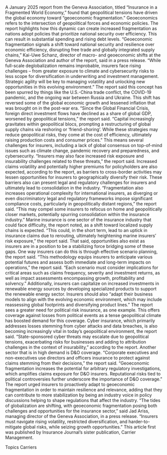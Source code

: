 A January 2025 report from the Geneva Association, titled “Insurance in a Fragmented World Economy,” found that geopolitical tensions have driven the global economy toward “geoeconomic fragmentation.”
Geoeconomics refers to the intersection of geopolitical forces and economic policies. The report highlights how this dynamic can create increased fragmentation as nations adopt policies that prioritize national security over efficiency. This can result in substantial spending and rising debt levels.
“Geoeconomic fragmentation signals a shift toward national security and resilience over economic efficiency, disrupting free trade and globally integrated supply chains,” Kai-Uwe Schanz, director of macro- and geoeconomic shifts at the Geneva Association and author of the report, said in a press release. “While full-scale deglobalization remains improbable, insurers face rising challenges – from greater exposure to climate and cybersecurity risks to less scope for diversification in underwriting and investment management. Strategic agility will be key to managing volatility and unlocking new opportunities in this evolving environment.”
The report said this concept has been spurred by things like the U.S.-China trade conflict, the COVID-19 pandemic, and the ongoing war between Russia and Ukraine. This shift has reversed some of the global economic growth and lessened inflation that was brought on in the post-war era.
“Since the Global Financial Crisis, foreign direct investment flows have declined as a share of global GDP, worsened by geopolitical tensions,” the report said. “Capital increasingly gravitates within geopolitical blocs, prompting a restructuring of global supply chains via reshoring or ‘friend-shoring’. While these strategies may reduce geopolitical risks, they come at the cost of efficiency, ultimately raising production costs and consumer prices.”
This means several challenges for insurers, including a lack of global consensus on top-of-mind issues such as climate change, pandemic recovery and preparedness, and cybersecurity.
“Insurers may also face increased risk exposure and insurability challenges related to these threats,” the report said.
Increased claims volatility and potentially higher premiums for policyholders are also expected, according to the report, as barriers to cross-border activities may lessen opportunities for insurers to geographically diversify their risk. These barriers also can present legal and regulatory challenges for insurers and ultimately lead to consolidation in the industry.
“Fragmentation also increases operational complexity for international insurers, as diverging or even discriminatory legal and regulatory frameworks impose significant compliance costs, particularly in geopolitically distant regions,” the report said. “This may compel some insurers to refocus on home and geopolitically closer markets, potentially spurring consolidation within the insurance industry.”
Marine insurance is one sector of the insurance industry that could face difficulty, the report noted, as a shift toward localized supply chains is expected.
“This could, in the short term, lead to an uptick in insurance claims due to rerouting, ultimately heightening marine insurers’ risk exposure,” the report said.
That said, opportunities also exist as insurers are in a position to be a stabilizing force bridging some of these gaps. One way insurers can do this is through effective scenario planning, the report said.
“This methodology equips insurers to anticipate various potential futures and assess both immediate and long-term impacts on operations,” the report said. “Each scenario must consider implications for critical areas such as claims frequency, severity and investment returns, as well as impact assessments encompassing growth, profitability and solvency.”
Additionally, insurers can capitalize on increased investments in renewable energy sources by developing specialized products to support the renewable energy sector. Insurers should also “adapt their business models to align with the evolving economic environment, which may include reassessing global footprints and diversifying product lines.”
The report sees a greater need for political risk insurance, as one example. This offers coverage against losses from political events as a tense geopolitical climate has boosted demand for this coverage. Cyber insurance, which primarily addresses losses stemming from cyber attacks and data breaches, is also becoming increasingly vital in today’s geopolitical environment, the report said.
“State-sponsored cyber threats may escalate due to geopolitical tensions, exacerbating risks for businesses and adding to attribution challenges in the context of insurability,” according to the report.
Another sector that is in high demand is D&O coverage.
“Corporate executives and non-executives use directors and officers insurance to protect against claims stemming from their decisions,” the report said. “Geoeconomic fragmentation increases the potential for arbitrary regulatory investigations, which amplifies claims exposure for D&O insurers. Reputational risks tied to political controversies further underscore the importance of D&O coverage.”
The report urged insurers to proactively adapt to geoeconomic fragmentation in order to maintain resilience and relevance, adding that they can contribute to more stabilization by being an industry voice in policy discussions helping to shape regulations that affect the industry.
“The tides of globalization are shifting, with geoeconomic fragmentation posing both challenges and opportunities for the insurance sector,” said Jad Ariss, managing director of the Geneva Association, in a press release. “Insurers must navigate rising volatility, restricted diversification, and harder-to-mitigate global risks, while seizing growth opportunities.”
This article first was published by Insurance Journal’s sister publication, Carrier Management.

Topics
Carriers
